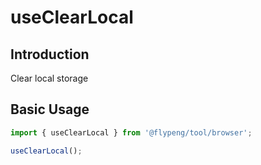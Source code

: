 # useClearLocal

## Introduction

Clear local storage

## Basic Usage

```ts
import { useClearLocal } from '@flypeng/tool/browser';

useClearLocal();
```
